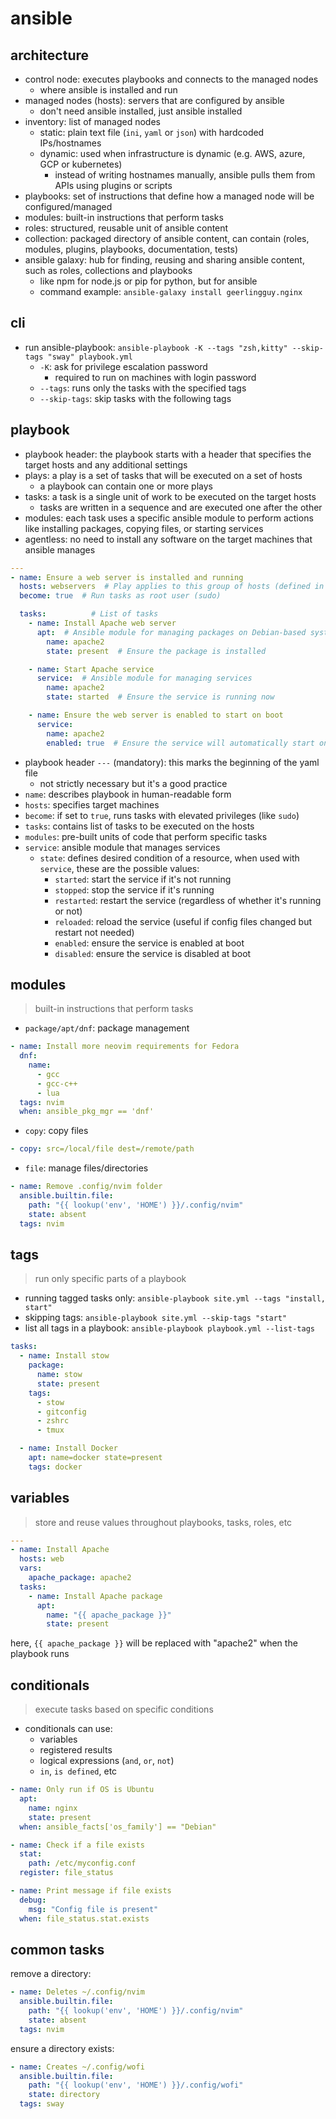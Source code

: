 
# ansible

## architecture

- control node: executes playbooks and connects to the managed nodes
  - where ansible is installed and run
- managed nodes (hosts): servers that are configured by ansible
  - don't need ansible installed, just ansible installed
- inventory: list of managed nodes
  - static: plain text file (`ini`, `yaml` or `json`) with hardcoded IPs/hostnames
  - dynamic: used when infrastructure is dynamic (e.g. AWS, azure, GCP or kubernetes)
    - instead of writing hostnames manually, ansible pulls them from APIs using plugins or scripts
- playbooks: set of instructions that define how a managed node will be configured/managed
- modules: built-in instructions that perform tasks
- roles: structured, reusable unit of ansible content
- collection: packaged directory of ansible content, can contain (roles, modules, plugins, playbooks, documentation, tests)
- ansible galaxy: hub for finding, reusing and sharing ansible content, such as roles, collections and playbooks
  - like npm for node.js or pip for python, but for ansible
  - command example: `ansible-galaxy install geerlingguy.nginx`

## cli

- run ansible-playbook: `ansible-playbook -K --tags "zsh,kitty" --skip-tags "sway" playbook.yml`
  - `-K`: ask for privilege escalation password
    - required to run on machines with login password
  - `--tags`: runs only the tasks with the specified tags
  - `--skip-tags`: skip tasks with the following tags

## playbook

- playbook header: the playbook starts with a header that specifies the target hosts and any additional settings
- plays: a play is a set of tasks that will be executed on a set of hosts
  - a playbook can contain one or more plays
- tasks: a task is a single unit of work to be executed on the target hosts
  - tasks are written in a sequence and are executed one after the other
- modules: each task uses a specific ansible module to perform actions like installing packages, copying files, or starting services
- agentless: no need to install any software on the target machines that ansible manages

```yml
---
- name: Ensure a web server is installed and running
  hosts: webservers  # Play applies to this group of hosts (defined in your inventory)
  become: true  # Run tasks as root user (sudo)

  tasks:          # List of tasks
    - name: Install Apache web server
      apt:  # Ansible module for managing packages on Debian-based systems
        name: apache2
        state: present  # Ensure the package is installed

    - name: Start Apache service
      service:  # Ansible module for managing services
        name: apache2
        state: started  # Ensure the service is running now

    - name: Ensure the web server is enabled to start on boot
      service:
        name: apache2
        enabled: true  # Ensure the service will automatically start on boot
```

- playbook header `---` (mandatory): this marks the beginning of the yaml file
  - not strictly necessary but it's a good practice
- `name`: describes playbook in human-readable form
- `hosts`: specifies target machines
- `become`: if set to `true`, runs tasks with elevated privileges (like `sudo`)
- `tasks`: contains list of tasks to be executed on the hosts
- `modules`: pre-built units of code that perform specific tasks
- `service`: ansible module that manages services
  - `state`: defines desired condition of a resource, when used with `service`, these are the possible values:
    - `started`: start the service if it's not running
    - `stopped`: stop the service if it's running
    - `restarted`: restart the service (regardless of whether it's running or not)
    - `reloaded`: reload the service (useful if config files changed but restart not needed)
    - `enabled`: ensure the service is enabled at boot
    - `disabled`: ensure the service is disabled at boot

## modules

> built-in instructions that perform tasks

- `package/apt/dnf`: package management

```yaml
- name: Install more neovim requirements for Fedora
  dnf:
    name:
      - gcc
      - gcc-c++
      - lua
  tags: nvim
  when: ansible_pkg_mgr == 'dnf'
```

- `copy`: copy files

```yaml
- copy: src=/local/file dest=/remote/path
```

- `file`: manage files/directories

```yaml
- name: Remove .config/nvim folder
  ansible.builtin.file:
    path: "{{ lookup('env', 'HOME') }}/.config/nvim"
    state: absent
  tags: nvim
```

## tags

> run only specific parts of a playbook

- running tagged tasks only: `ansible-playbook site.yml --tags "install, start"`
- skipping tags: `ansible-playbook site.yml --skip-tags "start"`
- list all tags in a playbook: `ansible-playbook playbook.yml --list-tags`

```yaml
tasks:
  - name: Install stow
    package:
      name: stow
      state: present
    tags:
      - stow
      - gitconfig
      - zshrc
      - tmux

  - name: Install Docker
    apt: name=docker state=present
    tags: docker
```

## variables

> store and reuse values throughout playbooks, tasks, roles, etc

```yaml
---
- name: Install Apache
  hosts: web
  vars:
    apache_package: apache2
  tasks:
    - name: Install Apache package
      apt:
        name: "{{ apache_package }}"
        state: present
```

here, `{{ apache_package }}` will be replaced with "apache2" when the playbook runs

## conditionals

> execute tasks based on specific conditions

- conditionals can use:
  - variables
  - registered results
  - logical expressions (`and`, `or`, `not`)
  - `in`, `is defined`, etc

```yaml
- name: Only run if OS is Ubuntu
  apt:
    name: nginx
    state: present
  when: ansible_facts['os_family'] == "Debian"
```

```yaml
- name: Check if a file exists
  stat:
    path: /etc/myconfig.conf
  register: file_status

- name: Print message if file exists
  debug:
    msg: "Config file is present"
  when: file_status.stat.exists
```

## common tasks

remove a directory:

```yaml
- name: Deletes ~/.config/nvim
  ansible.builtin.file:
    path: "{{ lookup('env', 'HOME') }}/.config/nvim"
    state: absent
  tags: nvim
```

ensure a directory exists:

```yaml
- name: Creates ~/.config/wofi
  ansible.builtin.file:
    path: "{{ lookup('env', 'HOME') }}/.config/wofi"
    state: directory
  tags: sway
```
